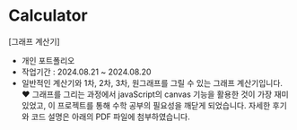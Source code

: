 # Calculator
[그래프 계산기]
- 개인 포트폴리오
- 작업기간 : 2024.08.21 ~ 2024.08.20
- 일반적인 계산기와 1차, 2차, 3차, 원그래프를 그릴 수 있는 그래프 계산기입니다. ❤️
그래프를 그리는 과정에서 javaScript의 canvas 기능을 활용한 것이 가장 재미있었고,
이 프로젝트를 통해 수학 공부의 필요성을 깨닫게 되었습니다.
자세한 후기와 코드 설명은 아래의 PDF 파일에 첨부하였습니다.
